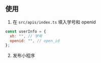 ## 使用

1. 在 `src/apis/index.ts` 填入学号和 openid

```js
const userInfo = {
  xh: "", // 学号
  openid: "", // open_id
};
```

2. 发布小程序
